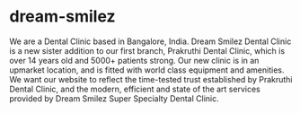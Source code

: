 # dream-smilez
We are a Dental Clinic based in Bangalore, India. Dream Smilez Dental Clinic is a new sister addition to our first branch, Prakruthi Dental Clinic, which is over 14 years old and 5000+ patients strong. Our new clinic is in an upmarket location, and is fitted with world class equipment and amenities. We want our website to reflect the time-tested trust established by Prakruthi Dental Clinic, and the modern, efficient and state of the art services provided by Dream Smilez Super Specialty Dental Clinic. 
